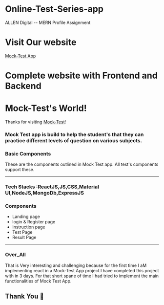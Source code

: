 # Online-Test-Series-app
ALLEN Digital -- MERN Profile Assignment

# Visit Our website
[Mock-Test App](https://mocktest-app.vercel.app/)
   
# Complete website with Frontend and Backend

# Mock-Test's World!

Thanks for visiting [Mock-Test](https://mocktest-app.vercel.app/)!

### Mock Test app is build to help the student's that they can practice different levels of question on various subjects. 

### Basic Components

These are the components outlined in Mock Test app. All test's components support these.

---


### Tech Stacks :ReactJS,JS,CSS,Material UI,NodeJS,MongoDb,ExpressJS


### Components
- Landing page
- login & Register page
- Instruction page
- Test Page
- Result Page


---
 ### Over_All 

That is Very interesting and challenging because for the first time I aM implementing react in a Mock-Test App project.I have completed this project with in 3 days. For that short spane of time I had tried to implement the main functionalities of Mock Test App.   



 

## Thank You 🙏 
